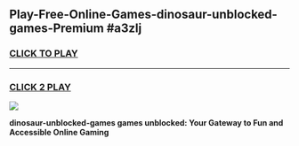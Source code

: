 
## Play-Free-Online-Games-dinosaur-unblocked-games-Premium #a3zlj
<h3>
<a href="https://premium.freeplayer.one?title=dinosaur-unblocked-games&ref=8M">CLICK TO PLAY</a></h3>
<hr>

<h3>
<a href="https://premium.freeplayer.one?title=dinosaur-unblocked-games&ref=8M">CLICK 2 PLAY</a>
  
</h3>

<a href="https://premium.freeplayer.one?title=dinosaur-unblocked-games&ref=8M"><img src="https://clearcache.store/games.png"></a>


**dinosaur-unblocked-games games unblocked: Your Gateway to Fun and Accessible Online Gaming**
